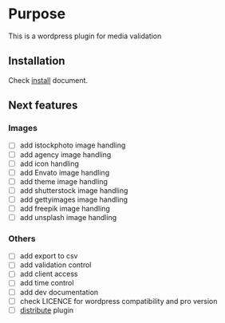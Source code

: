 # Purpose

This is a wordpress plugin for media validation

## Installation

Check [install](./doc/INSTALL.md) document.

## Next features

### Images

- [ ] add istockphoto image handling
- [ ] add agency image handling
- [ ] add icon handling
- [ ] add Envato image handling
- [ ] add theme image handling
- [ ] add shutterstock image handling
- [ ] add gettyimages image handling
- [ ] add freepik image handling
- [ ] add unsplash image handling

### Others

- [ ] add export to csv
- [ ] add validation control
- [ ] add client access
- [ ] add time control
- [ ] add dev documentation
- [ ] check LICENCE for wordpress compatibility and pro version
- [ ] [distribute](https://www.dreamhost.com/blog/how-to-create-your-first-wordpress-plugin/) plugin
